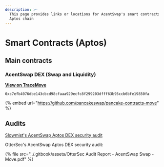 ```yaml
---
description: >-
  This page provides links or locations for AcentSwap's smart contracts on
  Aptos chain
---
```


# Smart Contracts (Aptos)

## Main contracts

### AcentSwap DEX (Swap and Liquidity)

****[**View on TraceMove**](https://tracemove.io/account/0xc7efb4076dbe143cbcd98cfaaa929ecfc8f299203dfff63b95ccb6bfe19850fa)****

`0xc7efb4076dbe143cbcd98cfaaa929ecfc8f299203dfff63b95ccb6bfe19850fa`

{% embed url="https://github.com/pancakeswap/pancake-contracts-move" %}

## Audits

[Slowmist's AcentSwap Aptos DEX security audit](https://github.com/slowmist/Knowledge-Base/blob/master/open-report-V2/smart-contract/SlowMist%20Audit%20Report%20-%20AcentSwap\_MOVE\_en-us.pdf)

OtterSec's AcentSwap Aptos DEX security audit:

{% file src="../.gitbook/assets/OtterSec Audit  Report - AcentSwap Swap - Move.pdf" %}
